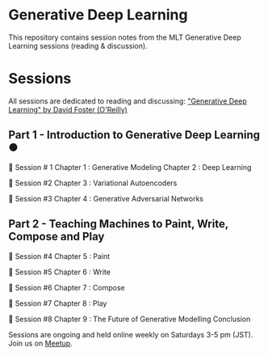 # Generative Deep Learning

This repository contains session notes from the MLT Generative Deep Learning sessions (reading & discussion).

# Sessions

All sessions are dedicated to reading and discussing:
["Generative Deep Learning" by David Foster (O'Reilly)](https://www.oreilly.com/library/view/generative-deep-learning/9781492041931/)

## Part 1 - Introduction to Generative Deep Learning ●

📌 Session # 1
Chapter 1 : Generative Modeling
Chapter 2 : Deep Learning

📌 Session #2
Chapter 3 : Variational Autoencoders

📌 Session #3
Chapter 4 : Generative Adversarial Networks

## Part 2 - Teaching Machines to Paint, Write, Compose and Play

📌 Session #4
Chapter 5 : Paint

📌 Session #5
Chapter 6 : Write

📌 Session #6
Chapter 7 : Compose

📌 Session #7
Chapter 8 : Play

📌 Session #8
Chapter 9 : The Future of Generative Modelling
Conclusion

Sessions are ongoing and held online weekly on Saturdays 3-5 pm (JST). Join us on [Meetup](https://www.meetup.com/Machine-Learning-Tokyo/).
